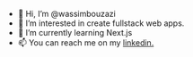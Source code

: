 - 👋 Hi, I’m @wassimbouzazi
- 👀 I’m interested in create fullstack web apps.
- 🌱 I’m currently learning Next.js
- 📫 You can reach me on my <a href="https://www.linkedin.com/in/wassim-bouzazi-8534aa143">linkedin.</a>
